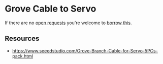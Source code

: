 # Grove Cable to Servo
If there are no [open requests](../../../../issues?q=is%3Aissue+is%3Aopen+%22Grove+Cable+to+Servo%22) you're welcome to [borrow this](../../../../issues/new?title=Borrow+request+for+Grove+Cable+to+Servo&body=1+piece+of+%5Bthis%5D%28..%2Fblob%2Fmain%2F.%2FParts%2FCables%2FGrove_Cable_to_Servo.md%29+for+~2+weeks.).

## Resources
- https://www.seeedstudio.com/Grove-Branch-Cable-for-Servo-5PCs-pack.html
